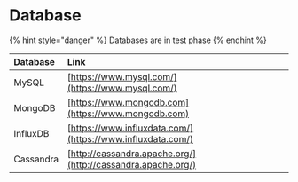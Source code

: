 # Database

{% hint style="danger" %}
Databases are in test phase
{% endhint %}

| Database | Link |
| :--- | :--- |
| MySQL | [https://www.mysql.com/](https://www.mysql.com/) |
| MongoDB | [https://www.mongodb.com](https://www.mongodb.com) |
| InfluxDB | [https://www.influxdata.com/](https://www.influxdata.com/) |
| Cassandra | [http://cassandra.apache.org/](http://cassandra.apache.org/) |

